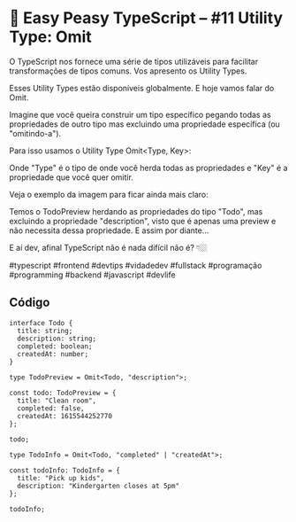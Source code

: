 # 🧠 Easy Peasy TypeScript – #11 Utility Type: Omit

O TypeScript nos fornece uma série de tipos utilizáveis para facilitar transformações de tipos comuns. Vos apresento os Utility Types. 

Esses Utility Types estão disponíveis globalmente. E hoje vamos falar do Omit. 

Imagine que você queira construir um tipo específico pegando todas as propriedades de outro tipo mas excluindo uma propriedade específica (ou "omitindo-a"). 

Para isso usamos o Utility Type Omit<Type, Key>: 

Onde "Type" é o tipo de onde você herda todas as propriedades e "Key" é a propriedade que você quer omitir.

Veja o exemplo da imagem para ficar ainda mais claro:

Temos o TodoPreview herdando as propriedades do tipo "Todo", mas excluindo a propriedade "description", visto que é apenas uma preview e não necessita dessa propriedade. E assim por diante... 

E aí dev, afinal TypeScript não é nada difícil não é? 👇🏼

#typescript #frontend #devtips #vidadedev #fullstack #programação #programming #backend #javascript #devlife

## Código
```
interface Todo {
  title: string;
  description: string;
  completed: boolean;
  createdAt: number;
}

type TodoPreview = Omit<Todo, "description">;

const todo: TodoPreview = {
  title: "Clean room",
  completed: false,
  createdAt: 1615544252770
};

todo;

type TodoInfo = Omit<Todo, "completed" | "createdAt">;

const todoInfo: TodoInfo = {
  title: "Pick up kids",
  description: "Kindergarten closes at 5pm"
};

todoInfo;

```